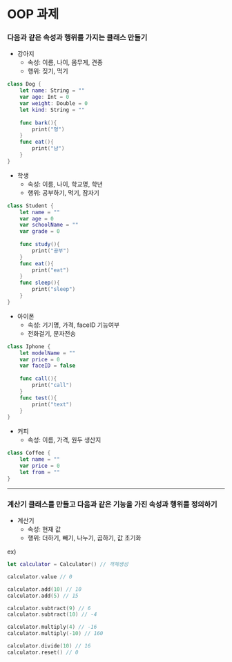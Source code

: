 # OOP 과제



### 다음과 같은 속성과 행위를 가지는 클래스 만들기

* 강아지
  * 속성: 이름, 나이, 몸무게, 견종
  * 행위: 짖기, 먹기
```swift
class Dog {
    let name: String = ""
    var age: Int = 0
    var weight: Double = 0
    let kind: String = ""
    
    func bark(){
        print("멍")
    }
    func eat(){
        print("냠")
    }
}
```

* 학생
  * 속성: 이름, 나이, 학교명, 학년
  * 행위: 공부하기, 먹기, 잠자기
```swift
class Student {
    let name = ""
    var age = 0
    var schoolName = ""
    var grade = 0
    
    func study(){
        print("공부")
    }
    func eat(){
        print("eat")
    }
    func sleep(){
        print("sleep")
    }
}
```

 * 아이폰
   * 속성: 기기명, 가격, faceID 기능여부
   * 전화걸기, 문자전송
```swift
class Iphone {
    let modelName = ""
    var price = 0
    var faceID = false
    
    func call(){
        print("call")
    }
    func test(){
        print("text")
    }
}
```

* 커피
  * 속성: 이름, 가격, 원두 생산지
```swift
class Coffee {
    let name = ""
    var price = 0
    let from = ""
}
```
---

### 계산기 클래스를 만들고 다음과 같은 기능을 가진 속성과 행위를 정의하기


* 계산기
  * 속성: 현재 값
  * 행위: 더하기, 빼기, 나누기, 곱하기, 값 초기화

ex)
```swift
let calculator = Calculator() // 객체생성

calculator.value // 0

calculator.add(10) // 10
calculator.add(5) // 15

calculator.subtract(9) // 6
calculator.subtract(10) // -4

calculator.multiply(4) // -16
calculator.multiply(-10) // 160

calculator.divide(10) // 16
calculator.reset() // 0
```
